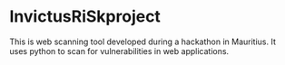 # InvictusRiSkproject
This is web scanning tool developed during a hackathon in Mauritius. It uses python to scan for vulnerabilities in web applications. 
